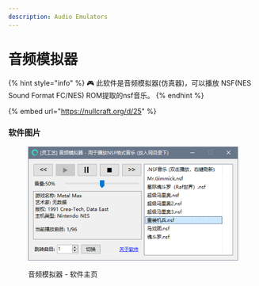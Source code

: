 ```yaml
---
description: Audio Emulators
---
```


# 音频模拟器

{% hint style="info" %}
🎮 此软件是音频模拟器(仿真器)，可以播放 NSF(NES Sound Format FC/NES) ROM提取的nsf音乐。
{% endhint %}

{% embed url="https://nullcraft.org/d/25" %}

### 软件图片

<figure><img src="../../.gitbook/assets/audio-emulators_1.png" alt=""><figcaption><p>音频模拟器 - 软件主页</p></figcaption></figure>
